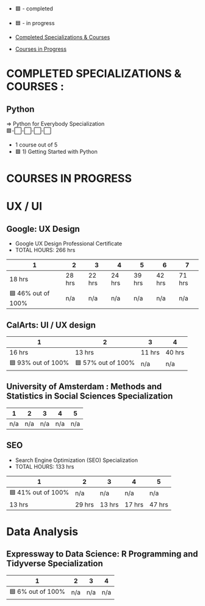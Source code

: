 * 🟩 - completed
* 🟦 - in progress

* [Completed Specializations & Courses](#completed-specializations--courses)
* [Courses in Progress](#courses-in-progress)
# COMPLETED SPECIALIZATIONS & COURSES :
## Python
=> Python for Everybody Specialization <br />
🟩-⬜-⬜-⬜-⬜  <br />
* 1 course out of 5
* 🟩 1) Getting Started with Python


# COURSES IN PROGRESS
# UX / UI
## Google: UX Design
* Google UX Design Professional Certificate
* TOTAL HOURS: 266 hrs <br />

| 1  | 2  | 3  | 4  |  5 | 6 | 7 |
|---|---|---|---|---|---|---|
| 18 hrs | 28 hrs  | 22 hrs  | 24 hrs  | 39 hrs  | 42 hrs | 71 hrs |
|🟦 46% out of 100%|n/a|n/a|n/a|n/a|n/a|n/a|

## CalArts: UI / UX design
| 1  | 2  | 3  | 4  | 
|---|---|---|---|
| 16 hrs | 13 hrs  | 11 hrs  | 40 hrs  | 
|🟦 93% out of 100%|🟦 57% out of 100%|n/a|n/a|

## University of Amsterdam : Methods and Statistics in Social Sciences Specialization
| 1  | 2  | 3  | 4  | 5 |
|---|---|---|---|---|
|n/a|n/a|n/a|n/a|n/a|

## SEO
* Search Engine Optimization (SEO) Specialization 
* TOTAL HOURS: 133 hrs <br />

| 1  | 2  | 3  | 4  |  5 |
|---|---|---|---|---|
| 🟦 41% out of 100% | n/a  | n/a  | n/a  | n/a  | 
| 13 hrs | 29 hrs  | 13 hrs  | 17 hrs  | 47 hrs  | 

# Data Analysis
## Expressway to Data Science: R Programming and Tidyverse Specialization
| 1  | 2  | 3  | 4  | 
|---|---|---|---|
|🟦 6% out of 100%|n/a|n/a|n/a|